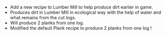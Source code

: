 - Add a new recipe to Lumber Mill to help produce dirt earlier in game.
- Produces dirt in Lumber Mill in ecological way with the help of water and what remains from the cut logs.
- Will produce 2 planks from one log.
- Modified the default Plank recipe to produce 2 planks from one log !
